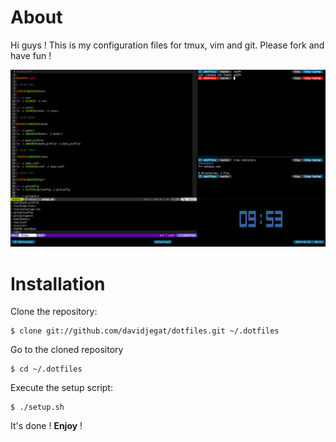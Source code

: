 About
=====

Hi guys ! This is my configuration files for tmux, vim and git. Please
fork and have fun !

[![pimp my linux!](.images/pimp_my_linux.png)](.images/pimp_my_linux.png)

Installation
============

Clone the repository:

    $ clone git://github.com/davidjegat/dotfiles.git ~/.dotfiles

Go to the cloned repository

    $ cd ~/.dotfiles

Execute the setup script:

    $ ./setup.sh

It's done ! **Enjoy** !
